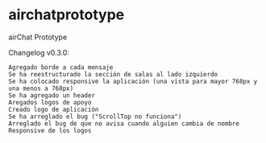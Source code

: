 airchatprototype
================

airChat Prototype

Changelog v0.3.0:

    Agregado borde a cada mensaje
    Se ha reestructurado la sección de salas al lado izquierdo
    Se ha colocado responsive la aplicación (una vista para mayor 768px y una menos a 768px)
    Se ha agregado un header
    Aregados logos de apoyo
    Creado logo de aplicación
    Se ha arreglado el bug ("ScrollTop no funciona")
    Arreglado el bug de que no avisa cuando alguien cambia de nombre
    Responsive de los logos